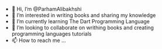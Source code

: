 - 👋 Hi, I’m @ParhamAlibakhshi
- 👀 I’m interested in writing books and sharing my knowledge
- 🌱 I’m currently learning The Dart Programming Language
- 💞️ I’m looking to collaborate on writhing books and creating programming languages tutorials 
- 📫 How to reach me ...

<!---
ParhamAlibakhshi/ParhamAlibakhshi is a ✨ special ✨ repository because its `README.md` (this file) appears on your GitHub profile.
You can click the Preview link to take a look at your changes.
--->
